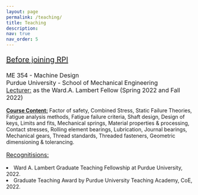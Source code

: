 ```yaml
---
layout: page
permalink: /teaching/
title: Teaching
description:  
nav: true
nav_order: 5
---
```


<p style="font-size: 20px;">  <u>Before joining RPI</u><br>
<p style="font-size: 16px;">ME 354 - Machine Design<br>Purdue University - School of Mechanical Engineering <br> <u>Lecturer:</u> as the Ward.A. Lambert Fellow (Spring 2022 and Fall 2022) <br></p>

 <u><b>Course Content:</b></u> Factor of safety, Combined Stress, Static Failure Theories, Fatigue analysis methods, Fatigue failure criteria, Shaft design, Design of keys, Limits and fits, Mechanical springs, Material properties & processing, Contact stresses, Rolling element bearings, Lubrication, Journal bearings, Mechanical gears, Thread standards, Threaded fasteners, Geometric dimensioning & tolerancing. 
 
 <p style="font-size: 16px;"> <u>Recognitisions:</u> 
 <li>Ward A. Lambert Graduate Teaching Fellowship at Purdue University, 2022.
</li> 
<li>Graduate Teaching Award by Purdue University Teaching Academy, CoE, 2022.
</li>  

